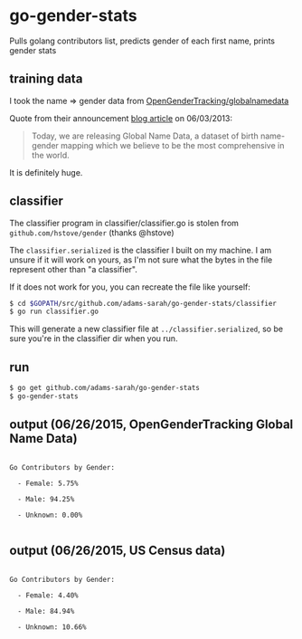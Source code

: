 # go-gender-stats
Pulls golang contributors list, predicts gender of each first name, prints gender stats

## training data
I took the name => gender data from [OpenGenderTracking/globalnamedata](https://github.com/OpenGenderTracking/globalnamedata)

Quote from their announcement [blog article](http://bocoup.com/weblog/global-name-data/) on 06/03/2013:

> Today, we are releasing Global Name Data, a dataset of birth name-gender mapping which we believe to be the most comprehensive in the world.

It is definitely huge.


## classifier
The classifier program in classifier/classifier.go is stolen from `github.com/hstove/gender` (thanks @hstove)

The `classifier.serialized` is the classifier I built on my machine. I am unsure if it will work on yours, as I'm not sure what the bytes in the file represent other than "a classifier".

If it does not work for you, you can recreate the file like yourself:

```bash
$ cd $GOPATH/src/github.com/adams-sarah/go-gender-stats/classifier
$ go run classifier.go
```

This will generate a new classifier file at `../classifier.serialized`, so be sure you're in the classifier dir when you run.


## run

```bash
$ go get github.com/adams-sarah/go-gender-stats
$ go-gender-stats
```

## output (06/26/2015, OpenGenderTracking Global Name Data)

```

Go Contributors by Gender:

  - Female: 5.75%

  - Male: 94.25%

  - Unknown: 0.00%


```

## output (06/26/2015, US Census data)

```

Go Contributors by Gender:

  - Female: 4.40%

  - Male: 84.94%

  - Unknown: 10.66%

```
